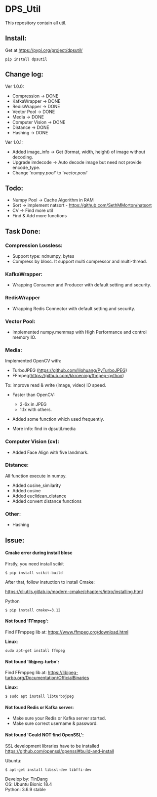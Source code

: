 # DPS_Util
This repository contain all util.

## Install:

Get at https://pypi.org/project/dpsutil/

```
pip install dpsutil
```

## Change log:

Ver 1.0.0:
- Compression -> DONE
- KafkaWrapper -> DONE
- RedisWrapper -> DONE
- Vector Pool -> DONE
- Media -> DONE
- Computer Vision -> DONE
- Distance -> DONE
- Hashing -> DONE

Ver 1.0.1:
- Added image_info -> Get (format, width, height) of image without decoding.
- Upgrade imdecode -> Auto decode image but need not provide encode_type.
- Change '_numpy.pool_' to '_vector.pool_'

## Todo:

- Numpy Pool -> Cache Algorithm in RAM
- Sort -> implement natsort - https://github.com/SethMMorton/natsort
- CV -> Find more util
- Find & Add more functions

## Task Done:

### Compression Lossless:

- Support type: ndnumpy, bytes
- Compress by blosc. It support multi compressor and multi-thread.

### KafkaWrapper:

- Wrapping Consumer and Producer with default setting and security.

### RedisWrapper

- Wrapping Redis Connector with default setting and security.

### Vector Pool:

- Implemented numpy.memmap with High Performance and control memory IO.

### Media:

Implemented OpenCV with:

- TurboJPEG (https://github.com/lilohuang/PyTurboJPEG)
- FFmpeg(https://github.com/kkroening/ffmpeg-python) 

To: improve read & write (image, video) IO speed.
- Faster than OpenCV:
  - 2-6x in JPEG
  - 1.1x with others.

- Added some function which used frequently.
- More info: find in dpsutil.media

### Computer Vision (cv):

- Added Face Align with five landmark.

### Distance:

All function execute in numpy.
- Added cosine_similarity
- Added cosine
- Added euclidean_distance
- Added convert distance functions

### Other:

- Hashing

## Issue:

#### Cmake error during install blosc

Firstly, you need install scikit

    $ pip install scikit-build
    
After that, follow instuction to install Cmake: 

https://cliutils.gitlab.io/modern-cmake/chapters/intro/installing.html

Python 

    $ pip install cmake>=3.12   

#### Not found 'FFmpeg':

Find FFmppeg lib at: https://www.ffmpeg.org/download.html

**Linux**:

    sudo apt-get install ffmpeg

#### Not found 'libjpeg-turbo':

Find FFmppeg lib at: https://libjpeg-turbo.org/Documentation/OfficialBinaries

**Linux**:

    $ sudo apt install libturbojpeg

#### Not found Redis or Kafka server:

- Make sure your Redis or Kafka server started.
- Make sure correct username & password.

#### Not found 'Could NOT find OpenSSL':

SSL development libraries have to be installed
https://github.com/openssl/openssl#build-and-install

Ubuntu:

    $ apt-get install libssl-dev libffi-dev

   

Develop by: TinDang\
OS: Ubuntu Bionic 18.4\
Python: 3.6.9 stable
